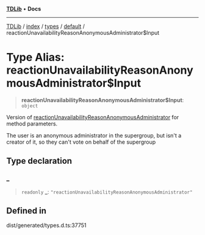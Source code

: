 [**TDLib**](../../../../../../README.md) • **Docs**

***

[TDLib](../../../../../../modules.md) / [index](../../../../../README.md) / [types](../../../README.md) / [default](../README.md) / reactionUnavailabilityReasonAnonymousAdministrator$Input

# Type Alias: reactionUnavailabilityReasonAnonymousAdministrator$Input

> **reactionUnavailabilityReasonAnonymousAdministrator$Input**: `object`

Version of [reactionUnavailabilityReasonAnonymousAdministrator](reactionUnavailabilityReasonAnonymousAdministrator.md) for method parameters.

The user is an anonymous administrator in the supergroup, but isn't a creator of it, so they can't vote on behalf of the supergroup

## Type declaration

### \_

> `readonly` **\_**: `"reactionUnavailabilityReasonAnonymousAdministrator"`

## Defined in

dist/generated/types.d.ts:37751
